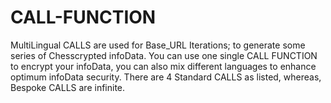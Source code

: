 # CALL-FUNCTION
MultiLingual CALLS are used for Base_URL Iterations; to generate some series of Chesscrypted infoData.
You can use one single CALL FUNCTION to encrypt your infoData, you can also mix different languages to enhance optimum infoData security. 
There are 4 Standard CALLS as listed, whereas, Bespoke CALLS are infinite.
